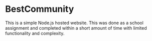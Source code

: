 # BestCommunity

This is a simple Node.js hosted website. This was done as a school assignment and completed within a short amount of time with limited functionality and complexity. 
